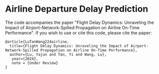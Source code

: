 # Airline Departure Delay Prediction
The code accompanies the paper "Flight Delay Dynamics: Unraveling the Impact of Airport-Network-Spilled Propagation on Airline On-Time Performance". If you wish to use or cite this code, please cite the paper:

    @article{LuTanWang224airline,
	  title={Flight Delay Dynamics: Unraveling the Impact of Airport-Network-Spilled Propagation on Airline On-Time Performance},
	  author={Lu, Yajun and Tan, Yi and Wang, Lu},
       year={2024},
       note = {Under Review}
    }
